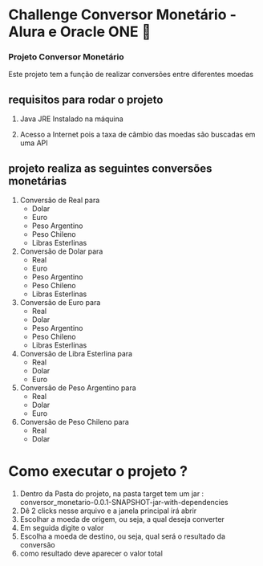# Challenge Conversor Monetário - Alura e Oracle ONE :school:

### Projeto Conversor Monetário
Este projeto tem a função de realizar conversões 
entre diferentes moedas



## requisitos para rodar o projeto
1. Java JRE Instalado na máquina

2. Acesso a Internet pois a taxa de câmbio das moedas são buscadas em uma API


## projeto realiza as seguintes conversões monetárias

1. Conversão de Real para
   - Dolar
   - Euro
   - Peso Argentino
   - Peso Chileno
   - Libras Esterlinas
2. Conversão de Dolar para
   - Real
   - Euro
   - Peso Argentino
   - Peso Chileno
   - Libras Esterlinas
3. Conversão de Euro para
   - Real
   - Dolar
   - Peso Argentino
   - Peso Chileno
   - Libras Esterlinas    
4. Conversão de Libra Esterlina para
   - Real
   - Dolar
   - Euro
5. Conversão de Peso Argentino para
   - Real
   - Dolar
   - Euro  
6. Conversão de Peso Chileno para
   - Real
   - Dolar       

# Como executar o projeto ? 
1. Dentro da Pasta do projeto, na pasta target tem um jar : conversor_monetario-0.0.1-SNAPSHOT-jar-with-dependencies
2. Dê 2 clicks nesse arquivo e a janela principal irá abrir
3. Escolhar a moeda de origem, ou seja, a qual deseja converter
4. Em seguida digite o valor
5. Escolha a moeda de destino, ou seja, qual será o resultado da conversão
6. como resultado deve aparecer o valor total 

